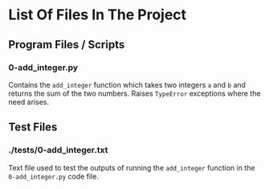 # List Of Files In The Project

## Program Files / Scripts

### 0-add_integer.py 
Contains the `add_integer` function which takes two integers `a` and `b` and returns the sum of the two numbers. Raises `TypeError` exceptions where the need arises.

###

## Test Files

### ./tests/0-add_integer.txt
Text file used to test the outputs of running the `add_integer` function in the `0-add_integer.py` code file.

### 
